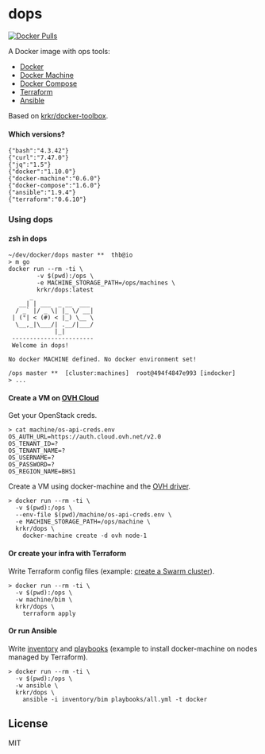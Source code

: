 # dops

[![Docker Pulls](https://img.shields.io/docker/pulls/krkr/dops.svg)](https://hub.docker.com/r/krkr/dops/)

A Docker image with ops tools:
  - [Docker](https://docs.docker.com)
  - [Docker Machine](https://docs.docker.com/machine/)
  - [Docker Compose](https://docs.docker.com/compose/)
  - [Terraform](https://terraform.io/docs/)
  - [Ansible](https://docs.ansible.com/ansible/)

Based on [krkr/docker-toolbox](https://github.com/thbkrkr/docker-toolbox).

#### Which versions?

    {"bash":"4.3.42"}
    {"curl":"7.47.0"}
    {"jq":"1.5"}
    {"docker":"1.10.0"}
    {"docker-machine":"0.6.0"}
    {"docker-compose":"1.6.0"}
    {"ansible":"1.9.4"}
    {"terraform":"0.6.10"}

### Using dops

#### zsh in dops

    ~/dev/docker/dops master **  thb@io
    > m go
    docker run --rm -ti \
            -v $(pwd):/ops \
            -e MACHINE_STORAGE_PATH=/ops/machines \
            krkr/dops:latest
          _
       __| | ___  _ __  ___
      / _` |/ _ \| |_ \/ __|
     | (°| < (#) < |_) \__ \
      \__,_|\___/| .__/|___/
                 |_|
     -----------------------
     Welcome in dops!

    No docker MACHINE defined. No docker environment set!

    /ops master **  [cluster:machines]  root@494f4847e993 [indocker]
    > ...

#### Create a VM on [OVH Cloud](https://www.ovh.com/fr/vps/vps-ssd.xml)

Get your OpenStack creds.

    > cat machine/os-api-creds.env
    OS_AUTH_URL=https://auth.cloud.ovh.net/v2.0
    OS_TENANT_ID=?
    OS_TENANT_NAME=?
    OS_USERNAME=?
    OS_PASSWORD=?
    OS_REGION_NAME=BHS1

Create a VM using docker-machine and the [OVH driver](https://github.com/yadutaf/docker-machine-driver-ovh).

    > docker run --rm -ti \
      -v $(pwd):/ops \
      --env-file $(pwd)/machine/os-api-creds.env \
      -e MACHINE_STORAGE_PATH=/ops/machine \
      krkr/dops \
        docker-machine create -d ovh node-1

#### Or create your infra with Terraform

Write Terraform config files (example: [create a Swarm cluster](https://github.com/thbkrkr/swarm-up/blob/master/machines/bim/swarm.tf)).

    > docker run --rm -ti \
      -v $(pwd):/ops \
      -w machine/bim \
      krkr/dops \
        terraform apply

#### Or run Ansible

Write [inventory](https://github.com/thbkrkr/swarm-up/blob/master/ansible/inventory/bim/machines.sh) and [playbooks](https://github.com/thbkrkr/swarm-up/blob/master/ansible%2Fplaybooks%2Fswarm.yml) (example to install docker-machine on nodes managed by Terraform).

    > docker run --rm -ti \
      -v $(pwd):/ops \
      -w ansible \
      krkr/dops \
        ansible -i inventory/bim playbooks/all.yml -t docker

## License

MIT
